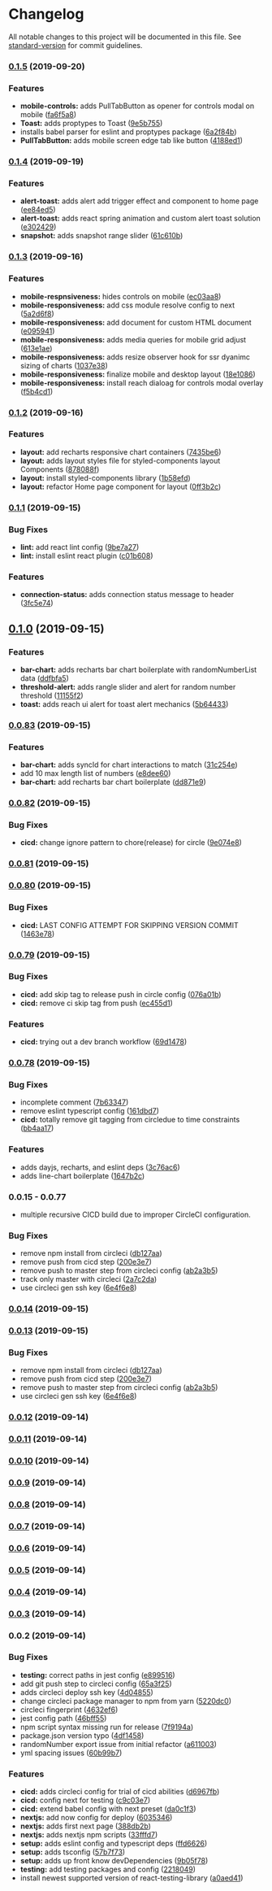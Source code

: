 # Changelog

All notable changes to this project will be documented in this file. See [standard-version](https://github.com/conventional-changelog/standard-version) for commit guidelines.

### [0.1.5](https://github.com/jakierice/react-task/compare/v0.1.4...v0.1.5) (2019-09-20)


### Features

* **mobile-controls:** adds PullTabButton as opener for controls modal on mobile ([fa6f5a8](https://github.com/jakierice/react-task/commit/fa6f5a8))
* **Toast:** adds proptypes to Toast ([9e5b755](https://github.com/jakierice/react-task/commit/9e5b755))
* installs babel parser for eslint and proptypes package ([6a2f84b](https://github.com/jakierice/react-task/commit/6a2f84b))
* **PullTabButton:** adds mobile screen edge tab like button ([4188ed1](https://github.com/jakierice/react-task/commit/4188ed1))

### [0.1.4](https://github.com/jakierice/react-task/compare/v0.1.3...v0.1.4) (2019-09-19)


### Features

* **alert-toast:** adds alert add trigger effect and component to home page ([ee84ed5](https://github.com/jakierice/react-task/commit/ee84ed5))
* **alert-toast:** adds react spring animation and custom alert toast solution ([e302429](https://github.com/jakierice/react-task/commit/e302429))
* **snapshot:** adds snapshot range slider ([61c610b](https://github.com/jakierice/react-task/commit/61c610b))

### [0.1.3](https://github.com/jakierice/react-task/compare/v0.1.2...v0.1.3) (2019-09-16)


### Features

* **mobile-respnsiveness:** hides controls on mobile ([ec03aa8](https://github.com/jakierice/react-task/commit/ec03aa8))
* **mobile-responsiveness:** add css module resolve config to next ([5a2d6f8](https://github.com/jakierice/react-task/commit/5a2d6f8))
* **mobile-responsiveness:** add document for custom HTML document ([e095941](https://github.com/jakierice/react-task/commit/e095941))
* **mobile-responsiveness:** adds media queries for mobile grid adjust ([613e1ae](https://github.com/jakierice/react-task/commit/613e1ae))
* **mobile-responsiveness:** adds resize observer hook for ssr dyanimc sizing of charts ([1037e38](https://github.com/jakierice/react-task/commit/1037e38))
* **mobile-responsiveness:** finalize mobile and desktop layout ([18e1086](https://github.com/jakierice/react-task/commit/18e1086))
* **mobile-responsiveness:** install reach dialoag for controls modal overlay ([f5b4cd1](https://github.com/jakierice/react-task/commit/f5b4cd1))

### [0.1.2](https://github.com/jakierice/react-task/compare/v0.1.1...v0.1.2) (2019-09-16)


### Features

* **layout:** add recharts responsive chart containers ([7435be6](https://github.com/jakierice/react-task/commit/7435be6))
* **layout:** adds layout styles file for styled-components layout Components ([878088f](https://github.com/jakierice/react-task/commit/878088f))
* **layout:** install styled-components library ([1b58efd](https://github.com/jakierice/react-task/commit/1b58efd))
* **layout:** refactor Home page component for layout ([0ff3b2c](https://github.com/jakierice/react-task/commit/0ff3b2c))

### [0.1.1](https://github.com/jakierice/react-task/compare/v0.1.0...v0.1.1) (2019-09-15)


### Bug Fixes

* **lint:** add react lint config ([9be7a27](https://github.com/jakierice/react-task/commit/9be7a27))
* **lint:** install eslint react plugin ([c01b608](https://github.com/jakierice/react-task/commit/c01b608))


### Features

* **connection-status:** adds connection status message to header ([3fc5e74](https://github.com/jakierice/react-task/commit/3fc5e74))

## [0.1.0](https://github.com/jakierice/react-task/compare/v0.0.83...v0.1.0) (2019-09-15)


### Features

* **bar-chart:** adds recharts bar chart boilerplate with randomNumberList data ([ddfbfa5](https://github.com/jakierice/react-task/commit/ddfbfa5))
* **threshold-alert:** adds rangle slider and alert for random number threshold ([11155f2](https://github.com/jakierice/react-task/commit/11155f2))
* **toast:** adds reach ui alert for toast alert mechanics ([5b64433](https://github.com/jakierice/react-task/commit/5b64433))

### [0.0.83](https://github.com/jakierice/react-task/compare/v0.0.82...v0.0.83) (2019-09-15)


### Features

* **bar-chart:** adds syncId for chart interactions to match ([31c254e](https://github.com/jakierice/react-task/commit/31c254e))
* add 10 max length list of numbers ([e8dee60](https://github.com/jakierice/react-task/commit/e8dee60))
* **bar-chart:** add recharts bar chart boilerplate ([dd871e9](https://github.com/jakierice/react-task/commit/dd871e9))

### [0.0.82](https://github.com/jakierice/react-task/compare/v0.0.81...v0.0.82) (2019-09-15)


### Bug Fixes

* **cicd:** change ignore pattern to chore(release) for circle ([9e074e8](https://github.com/jakierice/react-task/commit/9e074e8))

### [0.0.81](https://github.com/jakierice/react-task/compare/v0.0.80...v0.0.81) (2019-09-15)

### [0.0.80](https://github.com/jakierice/react-task/compare/v0.0.79...v0.0.80) (2019-09-15)


### Bug Fixes

* **cicd:** LAST CONFIG ATTEMPT FOR SKIPPING VERSION COMMIT ([1463e78](https://github.com/jakierice/react-task/commit/1463e78))

### [0.0.79](https://github.com/jakierice/react-task/compare/v0.0.78...v0.0.79) (2019-09-15)


### Bug Fixes

* **cicd:** add skip tag to release push in circle config ([076a01b](https://github.com/jakierice/react-task/commit/076a01b))
* **cicd:** remove ci skip tag from push ([ec455d1](https://github.com/jakierice/react-task/commit/ec455d1))


### Features

* **cicd:** trying out a dev branch workflow ([69d1478](https://github.com/jakierice/react-task/commit/69d1478))

### [0.0.78](https://github.com/jakierice/react-task/compare/v0.0.77...v0.0.78) (2019-09-15)


### Bug Fixes

* incomplete comment ([7b63347](https://github.com/jakierice/react-task/commit/7b63347))
* remove eslint typescript config ([161dbd7](https://github.com/jakierice/react-task/commit/161dbd7))
* **cicd:** totally remove git tagging from circledue to time constraints ([bb4aa17](https://github.com/jakierice/react-task/commit/bb4aa17))


### Features

* adds dayjs, recharts, and eslint deps ([3c76ac6](https://github.com/jakierice/react-task/commit/3c76ac6))
* adds line-chart boilerplate ([1647b2c](https://github.com/jakierice/react-task/commit/1647b2c))

### 0.0.15 - 0.0.77

* multiple recursive CICD build due to improper CircleCI configuration.

### Bug Fixes

* remove npm install from circleci ([db127aa](https://github.com/jakierice/react-task/commit/db127aa))
* remove push from cicd step ([200e3e7](https://github.com/jakierice/react-task/commit/200e3e7))
* remove push to master step from circleci config ([ab2a3b5](https://github.com/jakierice/react-task/commit/ab2a3b5))
* track only master with circleci ([2a7c2da](https://github.com/jakierice/react-task/commit/2a7c2da))
* use circleci gen ssh key ([6e4f6e8](https://github.com/jakierice/react-task/commit/6e4f6e8))

### [0.0.14](https://github.com/jakierice/react-task/compare/v0.0.13...v0.0.14) (2019-09-15)

### [0.0.13](https://github.com/jakierice/react-task/compare/v0.0.12...v0.0.13) (2019-09-15)


### Bug Fixes

* remove npm install from circleci ([db127aa](https://github.com/jakierice/react-task/commit/db127aa))
* remove push from cicd step ([200e3e7](https://github.com/jakierice/react-task/commit/200e3e7))
* remove push to master step from circleci config ([ab2a3b5](https://github.com/jakierice/react-task/commit/ab2a3b5))
* use circleci gen ssh key ([6e4f6e8](https://github.com/jakierice/react-task/commit/6e4f6e8))

### [0.0.12](https://github.com/jakierice/react-task/compare/v0.0.11...v0.0.12) (2019-09-14)

### [0.0.11](https://github.com/jakierice/react-task/compare/v0.0.10...v0.0.11) (2019-09-14)

### [0.0.10](https://github.com/jakierice/react-task/compare/v0.0.9...v0.0.10) (2019-09-14)

### [0.0.9](https://github.com/jakierice/react-task/compare/v0.0.8...v0.0.9) (2019-09-14)

### [0.0.8](https://github.com/jakierice/react-task/compare/v0.0.7...v0.0.8) (2019-09-14)

### [0.0.7](https://github.com/jakierice/react-task/compare/v0.0.6...v0.0.7) (2019-09-14)

### [0.0.6](https://github.com/jakierice/react-task/compare/v0.0.5...v0.0.6) (2019-09-14)

### [0.0.5](https://github.com/jakierice/react-task/compare/v0.0.4...v0.0.5) (2019-09-14)

### [0.0.4](https://github.com/jakierice/react-task/compare/v0.0.3...v0.0.4) (2019-09-14)

### [0.0.3](https://github.com/jakierice/react-task/compare/v0.0.2...v0.0.3) (2019-09-14)

### 0.0.2 (2019-09-14)


### Bug Fixes

* **testing:** correct paths in jest config ([e899516](https://github.com/jakierice/react-task/commit/e899516))
* add git push step to circleci config ([65a3f25](https://github.com/jakierice/react-task/commit/65a3f25))
* adds circleci deploy ssh key ([4d04855](https://github.com/jakierice/react-task/commit/4d04855))
* change circleci package manager to npm from yarn ([5220dc0](https://github.com/jakierice/react-task/commit/5220dc0))
* circleci fingerprint ([4632ef6](https://github.com/jakierice/react-task/commit/4632ef6))
* jest config path ([46bff55](https://github.com/jakierice/react-task/commit/46bff55))
* npm script syntax missing run for release ([7f9194a](https://github.com/jakierice/react-task/commit/7f9194a))
* package.json version typo ([4df1458](https://github.com/jakierice/react-task/commit/4df1458))
* randomNumber export issue from initial refactor ([a611003](https://github.com/jakierice/react-task/commit/a611003))
* yml spacing issues ([60b99b7](https://github.com/jakierice/react-task/commit/60b99b7))


### Features

* **cicd:** adds circleci config for trial of cicd abilities ([d6967fb](https://github.com/jakierice/react-task/commit/d6967fb))
* **cicd:** config next for testing ([c9c03e7](https://github.com/jakierice/react-task/commit/c9c03e7))
* **cicd:** extend babel config with next preset ([da0c1f3](https://github.com/jakierice/react-task/commit/da0c1f3))
* **nextjs:** add now config for deploy ([6035346](https://github.com/jakierice/react-task/commit/6035346))
* **nextjs:** adds first next page ([388db2b](https://github.com/jakierice/react-task/commit/388db2b))
* **nextjs:** adds nextjs npm scripts ([33fffd7](https://github.com/jakierice/react-task/commit/33fffd7))
* **setup:** adds eslint config and typescript deps ([ffd6626](https://github.com/jakierice/react-task/commit/ffd6626))
* **setup:** adds tsconfig ([57b7f73](https://github.com/jakierice/react-task/commit/57b7f73))
* **setup:** adds up front know devDependencies ([9b05f78](https://github.com/jakierice/react-task/commit/9b05f78))
* **testing:** add testing packages and config ([2218049](https://github.com/jakierice/react-task/commit/2218049))
* install newest supported version of react-testing-library ([a0aed41](https://github.com/jakierice/react-task/commit/a0aed41))

